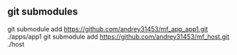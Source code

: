 ## git submodules

git submodule add https://github.com/andrey31453/mf_app_app1.git ./apps/app1
git submodule add https://github.com/andrey31453/mf_host.git ./host
